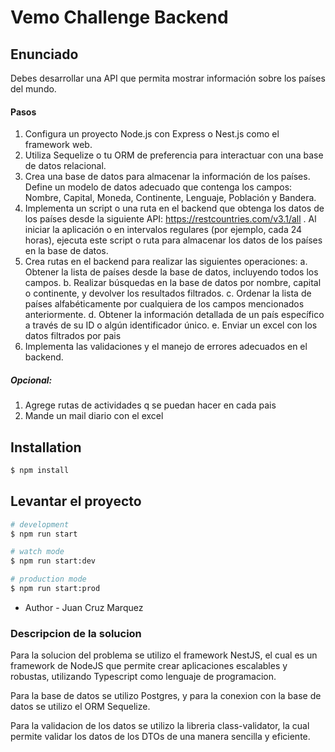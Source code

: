 # Vemo Challenge Backend

## Enunciado

Debes desarrollar una API que permita mostrar información sobre los países del mundo.

#### Pasos

1. Configura un proyecto Node.js con Express o Nest.js como el framework web.
2. Utiliza Sequelize o tu ORM de preferencia para interactuar con una base de datos relacional.
3. Crea una base de datos para almacenar la información de los países. Define un modelo de datos adecuado que contenga los campos: Nombre, Capital, Moneda, Continente, Lenguaje, Población y Bandera.
4. Implementa un script o una ruta en el backend que obtenga los datos de los países desde la siguiente API: https://restcountries.com/v3.1/all . Al iniciar la aplicación o en intervalos regulares (por ejemplo, cada 24 horas), ejecuta este script o ruta para almacenar los datos de los países en la base de datos.
5. Crea rutas en el backend para realizar las siguientes operaciones:
   a. Obtener la lista de países desde la base de datos, incluyendo todos los campos.
   b. Realizar búsquedas en la base de datos por nombre, capital o continente, y devolver los resultados filtrados.
   c. Ordenar la lista de países alfabéticamente por cualquiera de los campos mencionados anteriormente.
   d. Obtener la información detallada de un país específico a través de su ID o algún identificador único.
   e. Enviar un excel con los datos filtrados por pais
6. Implementa las validaciones y el manejo de errores adecuados en el backend.

##### Opcional:

1. Agrege rutas de actividades q se puedan hacer en cada pais
2. Mande un mail diario con el excel

## Installation

```bash
$ npm install
```

## Levantar el proyecto

```bash
# development
$ npm run start

# watch mode
$ npm run start:dev

# production mode
$ npm run start:prod
```

- Author - Juan Cruz Marquez

### Descripcion de la solucion

Para la solucion del problema se utilizo el framework NestJS, el cual es un framework de NodeJS que permite crear aplicaciones escalables y robustas, utilizando Typescript como lenguaje de programacion.

Para la base de datos se utilizo Postgres, y para la conexion con la base de datos se utilizo el ORM Sequelize.

Para la validacion de los datos se utilizo la libreria class-validator, la cual permite validar los datos de los DTOs de una manera sencilla y eficiente.
